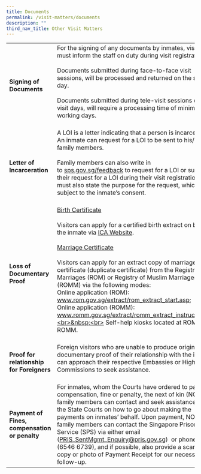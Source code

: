 ```yaml
---
title: Documents
permalink: /visit-matters/documents
description: ""
third_nav_title: Other Visit Matters
---
```

|  | | 
| -------- | -------- | 
|**Signing of Documents** |For the signing of any documents by inmates, visitors must inform the staff on duty during visit registration.<br>&nbsp;<br>Documents submitted during face-to-face visit sessions, will be processed and returned on the same day.<br>&nbsp;<br>Documents submitted during tele-visit sessions or non-visit days, will require a processing time of minimally five working days.<br>&nbsp;<br> |
|**Letter of Incarceration**| A LOI is a letter indicating that a person is incarcerated. An inmate can request for a LOI to be sent to his/her family members. <br>&nbsp;<Br>Family members can also write in to [sps.gov.sg/feedback](http://sps.gov.sg/feedback) to request for a LOI or submit their request for a LOI during their visit registration. You must also state the purpose for the request, which is subject to the inmate’s consent. <br>&nbsp;<br> | 
|**Loss of Documentary Proof** |<u>Birth Certificate</u><br>&nbsp;<br>Visitors can apply for a certified birth extract on behalf of the inmate via [ICA Website](https://www.ica.gov.sg/documents/birth/apply_extract). <br>&nbsp;<br><u>Marriage Certificate</u><br>&nbsp;<br>Visitors can apply for an extract copy of marriage certificate (duplicate certificate) from the Registry of Marriages (ROM) or Registry of Muslim Marriages (ROMM) via the following modes:<br>Online application (ROM): <br>www.rom.gov.sg/extract/rom_extract_start.asp; <br>Online application (ROMM):<br>www.romm.gov.sg/extract/romm_extract_instruction.asp;<br>&nbsp;<br> Self-help kiosks located at ROM and ROMM.<br>&nbsp;<br> | 
|**Proof for relationship for Foreigners** |Foreign visitors who are unable to produce original documentary proof of their relationship with the inmate can approach their respective Embassies or High Commissions to seek assistance.<br>&nbsp;<br> |
|**Payment of Fines, compensation or penalty** |For inmates, whom the Courts have ordered to pay compensation, fine or penalty, the next of kin (NOK) or family members can contact and seek assistance from the State Courts on how to go about making the payments on inmates’ behalf. Upon payment, NOK or family members can contact the Singapore Prison Service (SPS) via either email ([PRIS\_SentMgmt\_Enquiry@pris.gov.sg](mailto:PRIS_SentMgmt_Enquiry@pris.gov.sg))  or phone call (6546 6739), and if possible, also provide a scanned copy or photo of Payment Receipt for our necessary follow-up.|